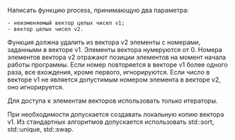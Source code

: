 Написать функцию process, принимающую два параметра:

    - неизменяемый вектор целых чисел v1;
    - вектор целых чисел v2.

Функция должна удалить из вектора v2 элементы с номерами, заданными в векторе v1. Элементы вектора нумеруются от 0. Номера элементов вектора v2 отражают позиции элементов на момент начала работы программы. Если номер повторяется в векторе v1 более одного раза, все вхождения, кроме первого, игнорируются. Если число в векторе v1 не является допустимым номером элемента в векторе v2, оно игнорируется.

Для доступа к элементам векторов использовать только итераторы.

При необходимости допускается создавать локальную копию вектора v1. Из стандартных алгоритмов допускается использовать std::sort, std::unique, std::swap.